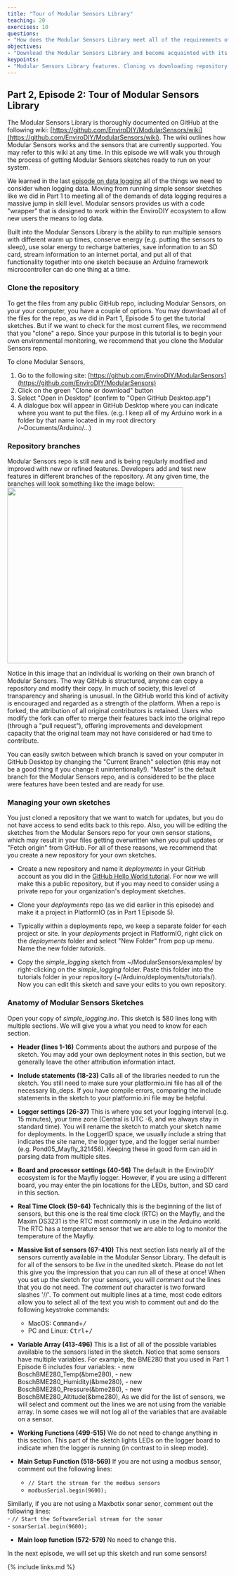 ```yaml
---
title: "Tour of Modular Sensors Library"
teaching: 20
exercises: 10
questions:
- "How does the Modular Sensors Library meet all of the requirements of data logging? How do I use the Modular Sensors sketches? Why would I clone vs download a repository? Where do I store my own sketches?"
objectives:
- "Download the Modular Sensors Library and become acquainted with its features."
keypoints:
- "Modular Sensors Library features. Cloning vs downloading repository. Using your own repository."
---
```

## Part 2, Episode 2: Tour of Modular Sensors Library

The Modular Sensors Library is thoroughly documented on GitHub at the following wiki: [https://github.com/EnviroDIY/ModularSensors/wiki](https://github.com/EnviroDIY/ModularSensors/wiki). The wiki outlines how Modular Sensors works and the sensors that are currently supported. You may refer to this wiki at any time. In this episode we will walk you through the process of getting Modular Sensors sketches ready to run on your system.

We learned in the last [episode on data logging](https://envirodiy.github.io/LearnEnviroDIY/08-DataLogging/index.html) all of the things we need to consider when logging data. Moving from running simple sensor sketches like we did in Part 1 to meeting all of the demands of data logging requires a massive jump in skill level. Modular sensors provides us with a code "wrapper" that is designed to work within the EnviroDIY ecosystem to allow new users the means to log data.

Built into the Modular Sensors Library is the ability to
  run multiple sensors with different warm up times,
  conserve energy (e.g. putting the sensors to sleep),
  use solar energy to recharge batteries,
  save information to an SD card,
  stream information to an internet portal, and
  put all of that functionality together into one sketch because an Arduino framework microcontroller can do one thing at a time.

### Clone the repository
To get the files from any public GitHub repo, including Modular Sensors, on your your computer, you have a couple of options. You may download all of the files for the repo, as we did in Part 1, Episode 5 to get the tutorial sketches. But if we want to check for the most current files, we recommend that you "clone" a repo. Since your purpose in this tutorial is to begin your own environmental monitoring, we recommend that you clone the Modular Sensors repo.

To clone Modular Sensors,
  1. Go to the following site: [https://github.com/EnviroDIY/ModularSensors](https://github.com/EnviroDIY/ModularSensors)
  2. Click on the green "Clone or download" button
  3. Select "Open in Desktop" (confirm to "Open GitHub Desktop.app")
  4. A dialogue box will appear in GitHub Desktop where you can indicate where you want to put the files.
  (e.g. I keep all of my Arduino work in a folder by that name located in my root directory /~Documents/Arduino/...)

### Repository branches
Modular Sensors repo is still new and is being regularly modified and improved with new or refined features. Developers add and test new features in different branches of the repository. At any given time, the branches will look something like the image below:
<img src="https://envirodiy.github.io/LearnEnviroDIY/fig/ModularSensorsNetwork.png " width="400">

Notice in this image that an individual is working on their own branch of Modular Sensors. The way GitHub is structured, anyone can copy a repository and modify their copy. In much of society, this level of transparency and sharing is unusual. In the GitHub world this kind of activity is encouraged and regarded as a strength of the platform. When a repo is forked, the attribution of all original contributors is retained. Users who modify the fork can offer to merge their features back into the original repo (through a "pull request"), offering improvements and development capacity that the original team may not have considered or had time to contribute.  

You can easily switch between which branch is saved on your computer in GitHub Desktop by changing the "Current Branch" selection (this may not be a good thing if you change it unintentionally!). "Master" is the default branch for the Modular Sensors repo, and is considered to be the place were features have been tested and are ready for use.

### Managing your own sketches
You just cloned a repository that we want to watch for updates, but you do not have access to send edits back to this repo. Also, you will be editing the sketches from the Modular Sensors repo for your own sensor stations, which may result in your files getting overwritten when you pull updates or "Fetch origin" from GitHub. For all of these reasons, we recommend that you create a new repository for your own sketches.

- Create a new repository and name it *deployments* in your GitHub account as you did in the [GitHub Hello World tutorial](https://guides.github.com/activities/hello-world/#repository). For now we will make this a public repository, but if you may need to consider using a private repo for your organization's deployment sketches.

- Clone your *deployments* repo (as we did earlier in this episode) and make it a project in PlatformIO (as in Part 1 Episode 5).

- Typically within a deployments repo, we keep a separate folder for each project or site. In your *deployments* project in PlatformIO, right click on the *deployments* folder and select "New Folder" from pop up menu. Name the new folder *tutorials*.

- Copy the *simple_logging* sketch from ~/ModularSensors/examples/ by right-clicking on the *simple_logging* folder. Paste this folder into the tutorials folder in your repository (~/Arduino/deployments/tutorials/). Now you can edit this sketch and save your edits to you own repository.

### Anatomy of Modular Sensors Sketches
Open your copy of *simple_logging.ino*. This sketch is 580 lines long with multiple sections. We will give you a what you need to know for each section.

- **Header (lines 1-16)** Comments about the authors and purpose of the sketch. You may add your own deployment notes in this section, but we generally leave the other attribution information intact.

- **Include statements (18-23)** Calls all of the libraries needed to run the sketch. You still need to make sure your platformio.ini file has all of the necessary lib_deps. If you have compile errors, comparing the include statements in the sketch to your platformio.ini file may be helpful.

- **Logger settings (26-37)** This is where you set your logging interval (e.g. 15 minutes), your time zone (Central is UTC -6, and we always stay in standard time). You will rename the sketch to match your sketch name for deployments. In the LoggerID space, we usually include a string that indicates the site name, the logger type, and the logger serial number (e.g. Pond05_Mayfly_321456). Keeping these in good form can aid in parsing data from multiple sites.

- **Board and processor settings (40-56)** The default in the EnviroDIY ecosystem is for the Mayfly logger. However, if you are using a different board, you may enter the pin locations for the LEDs, button, and SD card in this section.

- **Real Time Clock (59-64)** Technically this is the beginning of the list of sensors, but this one is the real time clock (RTC) on the Mayfly, and the Maxim DS3231 is the RTC most commonly in use in the Arduino world. The RTC has a temperature sensor that we are able to log to monitor the temperature of the Mayfly.

- **Massive list of sensors (67-410)** This next section lists nearly all of the sensors currently available in the Modular Sensor Library. The default is for all of the sensors to be *live* in the unedited sketch. Please do not let this give you the impression that you can run all of these at once! When you set up the sketch for your sensors, you will *comment out* the lines that you do not need. The *comment out* character is two forward slashes '//'. To comment out multiple lines at a time, most code editors allow you to select all of the text you wish to comment out and do the following keystroke commands:
    - MacOS: <kbd>Command</kbd>+<kbd>/</kbd>
    - PC and Linux: <kbd>Ctrl</kbd>+<kbd>/</kbd>  

- **Variable Array (413-496)** This is a list of all of the possible variables available to the sensors listed in the sketch. Notice that some sensors have multiple variables. For example, the BME280 that you used in Part 1 Episode 6 includes four variables:
        - new BoschBME280_Temp(&bme280),
        - new BoschBME280_Humidity(&bme280),
        - new BoschBME280_Pressure(&bme280),
        - new BoschBME280_Altitude(&bme280),
As we did for the list of sensors, we will select and comment out the lines we are not using from the variable array. In some cases we will not log all of the variables that are available on a sensor.

- **Working Functions (499-515)** We do not need to change anything in this section. This part of the sketch lights LEDs on the logger board to indicate when the logger is running (in contrast to in sleep mode).

- **Main Setup Function (518-569)** If you are not using a modbus sensor, comment out the following lines:
    - `// Start the stream for the modbus sensors`
    - `modbusSerial.begin(9600);`  

Similarly, if you are not using a Maxbotix sonar senor, comment out the following lines:  
    - `// Start the SoftwareSerial stream for the sonar`  
    - `sonarSerial.begin(9600);`  

- **Main loop function (572-579)** No need to change this.

In the next episode, we will set up this sketch and run some sensors!

{% include links.md %}

